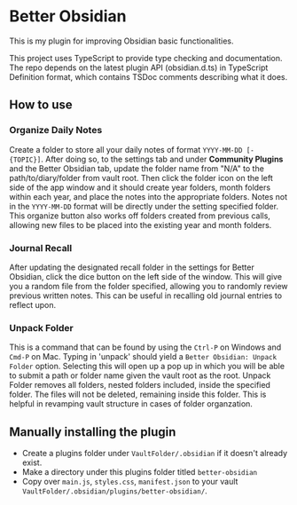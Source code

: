 # Better Obsidian

This is my plugin for improving Obsidian basic functionalities.

This project uses TypeScript to provide type checking and documentation.
The repo depends on the latest plugin API (obsidian.d.ts) in TypeScript Definition format, which contains TSDoc comments describing what it does.

## How to use

### Organize Daily Notes

Create a folder to store all your daily notes of format `YYYY-MM-DD [- {TOPIC}]`. 
After doing so, to the settings tab and under **Community Plugins** and the Better Obsidian tab, update the folder name from "N/A" to the path/to/diary/folder from vault root.
Then click the folder icon on the left side of the app window and it should create year folders, month folders within each year, and place the notes into the appropriate folders.
Notes not in the `YYYY-MM-DD` format will be directly under the setting specified folder.
This organize button also works off folders created from previous calls, allowing new files to be placed into the existing year and month folders.

### Journal Recall

After updating the designated recall folder in the settings for Better Obsidian, click the dice button on the left side of the window.
This will give you a random file from the folder specified, allowing you to randomly review previous written notes.
This can be useful in recalling old journal entries to reflect upon.

### Unpack Folder

This is a command that can be found by using the `Ctrl-P` on Windows and `Cmd-P` on Mac. Typing in 'unpack' should yield a `Better Obsidian: Unpack Folder` option.
Selecting this will open up a pop up in which you will be able to submit a path or folder name given the vault root as the root.
Unpack Folder removes all folders, nested folders included, inside the specified folder. The files will not be deleted, remaining inside this folder.
This is helpful in revamping vault structure in cases of folder organzation.


## Manually installing the plugin

- Create a plugins folder under `VaultFolder/.obsidian` if it doesn't already exist.
- Make a directory under this plugins folder titled `better-obsidian`
- Copy over `main.js`, `styles.css`, `manifest.json` to your vault `VaultFolder/.obsidian/plugins/better-obsidian/`.




